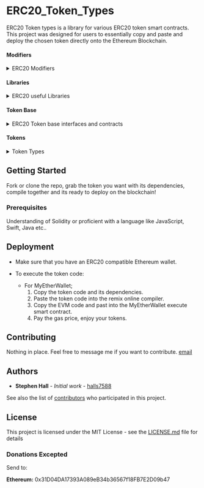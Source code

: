 # ERC20_Token_Types

ERC20 Token types is a library for various ERC20 token smart contracts. This project was designed for users to essentially copy and paste and deploy the chosen token directly onto the Ethereum Blockchain. 

#### Modifiers
<details>
  <summary>ERC20 Modifiers</summary>
  
  [Pausable](https://github.com/halls7588/ERC20_Token_Types/blob/master/Helpers/Modifiers/Pausable.sol)
  
  [Ownable](https://github.com/halls7588/ERC20_Token_Types/blob/master/Helpers/Modifiers/Ownable.sol)
</details>

#### Libraries
<details>
  <summary>ERC20 useful Libraries</summary>
  
  ##### SafeMath 
  
  [SafeMath](https://github.com/halls7588/ERC20_Token_Types/blob/master/Helpers/SafeMath/SafeMath.sol)  
</details>

#### Token Base
<details>
  <summary>ERC20 Token base interfaces and contracts</summary>
  
  ##### ERC20 Basic Interface
  
  [ERC20 Basic](https://github.com/halls7588/ERC20_Token_Types/blob/master/Helpers/TokenBasics/ERC20Basic.sol)
  
  ##### ERC20 Interface
  
  [ERC20](https://github.com/halls7588/ERC20_Token_Types/blob/master/Helpers/TokenBasics/ERC20.sol)
  
  ##### ERC20 Basic Token
  
  [BasicToken ](https://github.com/halls7588/ERC20_Token_Types/blob/master/Helpers/TokenBasics/BasicToken.sol)
  
  ##### ERC20 Standard Token
  
  [Standard Token](https://github.com/halls7588/ERC20_Token_Types/blob/master/Helpers/TokenBasics/StandardToken.sol)  
</details>

#### Tokens

<details>
  <summary>Token Types</summary>
  
  ##### Stand Alone Token
  
  [Basic ERC20 token](https://github.com/halls7588/ERC20_Token_Types/blob/master/Tokens/BasicERC20Token)
  
  [Blacklist Token](https://github.com/halls7588/ERC20_Token_Types/tree/master/Tokens/BlackListToken)
  
  [BurnableToken](https://github.com/halls7588/ERC20_Token_Types/blob/master/Tokens/BurnableToken)
  
  [MineableToken](https://github.com/halls7588/ERC20_Token_Types/blob/master/Tokens/MineableToken)
  
  [MintableToken](https://github.com/halls7588/ERC20_Token_Types/blob/master/Tokens/MintableToken)
  
  [PausableToken](https://github.com/halls7588/ERC20_Token_Types/blob/master/Tokens/PausableToken)
  
  [PrivateOwnershipToken](https://github.com/halls7588/ERC20_Token_Types/blob/master/Tokens/PrivateOwnershipToken)
  
  [TimeLockToken](https://github.com/halls7588/ERC20_Token_Types/blob/master/Tokens/TimeLockToken)
  
  [VestingToken](https://github.com/halls7588/ERC20_Token_Types/blob/master/Tokens/VestingToken)
  
  [WhitelistToken](https://github.com/halls7588/ERC20_Token_Types/blob/master/Tokens/WhitelistToken)
  
  ##### Crownd Sale Tokens
  
  [BasicCrowdSaleToken](https://github.com/halls7588/ERC20_Token_Types/tree/master/Tokens/CrowdSaleToken/BasicCrowdSaleToken)
  
  [CappedSaleToken](https://github.com/halls7588/ERC20_Token_Types/tree/master/Tokens/CrowdSaleToken/CappedSaleToken)
  
  [CustomEventToken](https://github.com/halls7588/ERC20_Token_Types/tree/master/Tokens/CrowdSaleToken/CustomEventToken)
  
  [MiltiDiscountToken](https://github.com/halls7588/ERC20_Token_Types/tree/master/Tokens/CrowdSaleToken/MiltiDiscountToken)
  
  [TimedCrowdSaleToken](https://github.com/halls7588/ERC20_Token_Types/tree/master/Tokens/CrowdSaleToken/TimedCrowdSaleToken)
</details>

## Getting Started

Fork or clone the repo, grab the token you want with its dependencies, compile together and its ready to deploy on the blockchain!

### Prerequisites

Understanding of Solidity or proficient with a language like JavaScript, Swift, Java etc.. 

## Deployment

* Make sure that you have an ERC20 compatible Ethereum wallet. 

* To execute the token code: 
   - For MyEtherWallet; 
     1. Copy the token code and its dependencies. 
     2. Paste the token code into the remix online compiler. 
     3. Copy the EVM code and past into the MyEtherWallet execute smart contract. 
     4. Pay the gas price, enjoy your tokens.

## Contributing
Nothing in place. Feel free to message me if you want to contribute. [email](mailto:halls7588@gmail.com)


## Authors

* **Stephen Hall** - *Initial work* - [halls7588](https://github.com/halls7588)

See also the list of [contributors](https://github.com/halls7588/ERC20_Token_Types/graphs/contributors) who participated in this project.

## License

This project is licensed under the MIT License - see the [LICENSE.md](LICENSE.md) file for details


### Donations Excepted
Send to:

**Ethereum:** 0x31D04DA17393A089eB34b36567f18FB7E2D09b47
